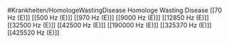 #Krankheiten/HomologeWastingDisease
Homologe Wasting Disease
[[70 Hz (E)]]
[[500 Hz (E)]]
[[970 Hz (E)]]
[[9000 Hz (E)]]
[[12850 Hz (E)]]
[[32500 Hz (E)]]
[[42500 Hz (E)]]
[[190000 Hz (E)]]
[[325370 Hz (E)]]
[[425520 Hz (E)]]